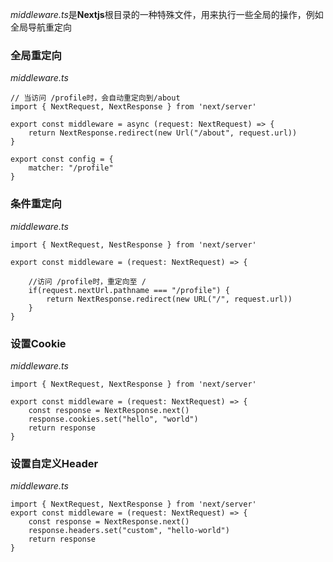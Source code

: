 *middleware.ts*是**Nextjs**根目录的一种特殊文件，用来执行一些全局的操作，例如全局导航重定向
### 全局重定向
*middleware.ts*
```tsx
// 当访问 /profile时，会自动重定向到/about
import { NextRequest, NextResponse } from 'next/server'

export const middleware = async (request: NextRequest) => {
	return NextResponse.redirect(new Url("/about", request.url))
}

export const config = {
	matcher: "/profile"
}
```
### 条件重定向
*middleware.ts*
```tsx
import { NextRequest, NestResponse } from 'next/server'

export const middleware = (request: NextRequest) => {

	//访问 /profile时，重定向至 /
	if(request.nextUrl.pathname === "/profile") {
		return NextResponse.redirect(new URL("/", request.url))
	}
}
```
### 设置Cookie
*middleware.ts*
```tsx
import { NextRequest, NextResponse } from 'next/server'

export const middleware = (request: NextRequest) => {
	const response = NextResponse.next() 
	response.cookies.set("hello", "world")
	return response
}
```
### 设置自定义Header
*middleware.ts*
```tsx
import { NextRequest, NextResponse } from 'next/server'
export const middleware = (request: NextRequest) => {
	const response = NextResponse.next()
	response.headers.set("custom", "hello-world")
	return response
}
```

